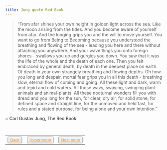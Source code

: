```yaml
---
title: Jung quote Red Book
---
```

>“From afar shines your own height in golden light across the sea. Like the moon arising from the tides. And you become aware of yourself from afar. And the longing grips you and the will to move yourself. You want to go from Being to Becoming because you understood the breathing and flowing of the sea - leading you here and there without attaching you anywhere. And your wave flings you onto foreign shores - swallows you up and gurgles you down. You saw that it was the life of the whole and the death of each one. Then you felt embraced by general death, by death in the deepest place on earth. Of death in your own strangely breathing and flowing depths. Oh how you long and despair, mortal fear grips you in all this death - breathing slow, eternal flow of coming and going. All these light and dark, warm and tepid and cold waters. All those wavy, swaying, swinging plant-animals and animal-plants. All these nocturnal wonders fill you with dread and you long for the sun, for clear, dry air, for solid stone, for defined space and straight line, for the unmoved and held fast, for rules and a stated purpose, for being alone and your own intention.” 

~ Carl Gustav Jung, The Red Book

<table> 
  <tr>  
    <td><button type="button"><a href="/silent-shadow" style="color: #f5993d">Back</a></button></td>  
    <td><button type="button"><a href="/hypergraph" style="color: #f5993d">Hypergraph</a></button></td>   
    <td><button type="button"><a href="/choice" style="color: #f5993d">Next page</a></button> </td>  
  </tr>   
</table>
